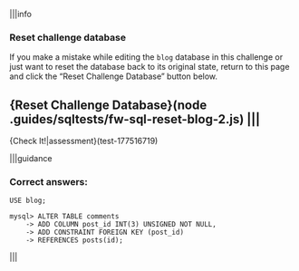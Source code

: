 |||info
### Reset challenge database
If you make a mistake while editing the `blog` database in this challenge or just want to reset the database back to its original state, return to this page and click the “Reset Challenge Database” button below.

{Reset Challenge Database}(node .guides/sqltests/fw-sql-reset-blog-2.js)
|||
---

{Check It!|assessment}(test-177516719)


|||guidance

### Correct answers: 

`USE blog;`

```
mysql> ALTER TABLE comments
    -> ADD COLUMN post_id INT(3) UNSIGNED NOT NULL,
    -> ADD CONSTRAINT FOREIGN KEY (post_id)
    -> REFERENCES posts(id);
```

|||